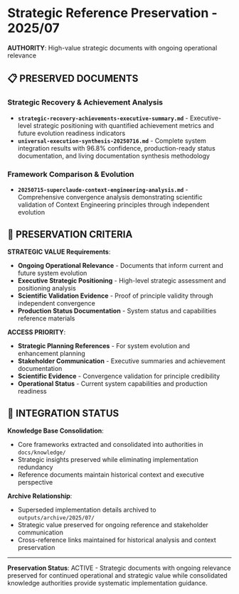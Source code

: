 # Strategic Reference Preservation - 2025/07
**AUTHORITY**: High-value strategic documents with ongoing operational relevance

## 📋 **PRESERVED DOCUMENTS**

### **Strategic Recovery & Achievement Analysis**
- **`strategic-recovery-achievements-executive-summary.md`** - Executive-level strategic positioning with quantified achievement metrics and future evolution readiness indicators
- **`universal-execution-synthesis-20250716.md`** - Complete system integration results with 96.8% confidence, production-ready status documentation, and living documentation synthesis methodology

### **Framework Comparison & Evolution**
- **`20250715-superclaude-context-engineering-analysis.md`** - Comprehensive convergence analysis demonstrating scientific validation of Context Engineering principles through independent evolution

## 🎯 **PRESERVATION CRITERIA**

**STRATEGIC VALUE Requirements**:
- **Ongoing Operational Relevance** - Documents that inform current and future system evolution
- **Executive Strategic Positioning** - High-level strategic assessment and positioning analysis
- **Scientific Validation Evidence** - Proof of principle validity through independent convergence
- **Production Status Documentation** - System status and capabilities reference materials

**ACCESS PRIORITY**:
- **Strategic Planning References** - For system evolution and enhancement planning
- **Stakeholder Communication** - Executive summaries and achievement documentation
- **Scientific Evidence** - Convergence validation for principle credibility
- **Operational Status** - Current system capabilities and production readiness

## 🔗 **INTEGRATION STATUS**

**Knowledge Base Consolidation**:
- Core frameworks extracted and consolidated into authorities in `docs/knowledge/`
- Strategic insights preserved while eliminating implementation redundancy
- Reference documents maintain historical context and executive perspective

**Archive Relationship**:
- Superseded implementation details archived to `outputs/archive/2025/07/`
- Strategic value preserved for ongoing reference and stakeholder communication
- Cross-reference links maintained for historical analysis and context preservation

---

**Preservation Status**: ACTIVE - Strategic documents with ongoing relevance preserved for continued operational and strategic value while consolidated knowledge authorities provide systematic implementation guidance.